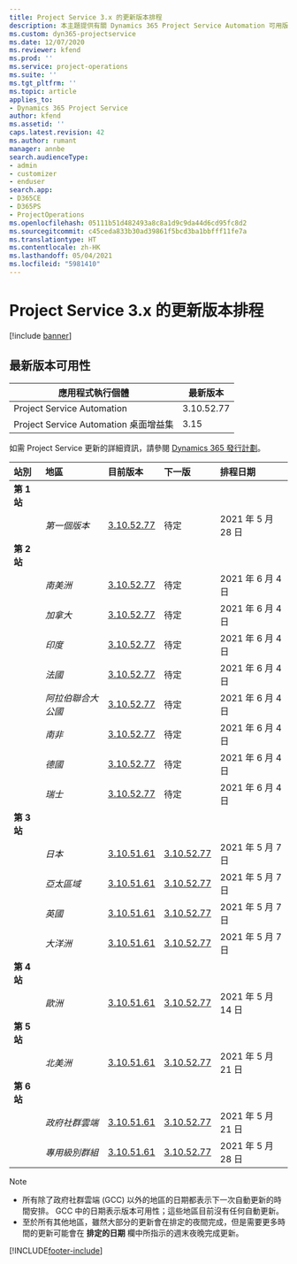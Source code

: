 ```yaml
---
title: Project Service 3.x 的更新版本排程
description: 本主題提供有關 Dynamics 365 Project Service Automation 可用版本與即將發行版本的資訊。
ms.custom: dyn365-projectservice
ms.date: 12/07/2020
ms.reviewer: kfend
ms.prod: ''
ms.service: project-operations
ms.suite: ''
ms.tgt_pltfrm: ''
ms.topic: article
applies_to:
- Dynamics 365 Project Service
author: kfend
ms.assetid: ''
caps.latest.revision: 42
ms.author: rumant
manager: annbe
search.audienceType:
- admin
- customizer
- enduser
search.app:
- D365CE
- D365PS
- ProjectOperations
ms.openlocfilehash: 05111b51d482493a8c8a1d9c9da44d6cd95fc8d2
ms.sourcegitcommit: c45ceda833b30ad39861f5bcd3ba1bbfff11fe7a
ms.translationtype: HT
ms.contentlocale: zh-HK
ms.lasthandoff: 05/04/2021
ms.locfileid: "5981410"
---
```

# <a name="update-release-schedule-for-project-service-3x"></a>Project Service 3.x 的更新版本排程

[!include [banner](../includes/psa-now-project-operations.md)]

## <a name="latest-version-availability"></a>最新版本可用性

| 應用程式執行個體  |  最新版本 |
|-------|----|
| Project Service Automation    | 3.10.52.77 |
| Project Service Automation 桌面增益集                | 3.15          |

如需 Project Service 更新的詳細資訊，請參閱 [Dynamics 365 發行計劃](/dynamics365/release-plans/)。 

| 站別  | 地區 | 目前版本 | 下一版 |  排程日期
| :---   | :---   | :---   | :---   |:---   |         
|<strong>第 1 站</strong> | |  |  | |
| | <i>第一個版本</i> | [3.10.52.77](whats-new-ur-31.md) | 待定 | 2021 年 5 月 28 日
|<strong>第 2 站</strong> | |  |  | |
| | <i>南美洲</i> | [3.10.52.77](whats-new-ur-31.md) | 待定 | 2021 年 6 月 4 日
| | <i>加拿大</i> | [3.10.52.77](whats-new-ur-31.md) | 待定 | 2021 年 6 月 4 日
| | <i>印度</i> | [3.10.52.77](whats-new-ur-31.md) | 待定 | 2021 年 6 月 4 日
| | <i>法國</i> | [3.10.52.77](whats-new-ur-31.md) | 待定 | 2021 年 6 月 4 日
| | <i>阿拉伯聯合大公國</i> | [3.10.52.77](whats-new-ur-31.md) | 待定 | 2021 年 6 月 4 日
| | <i>南非</i> | [3.10.52.77](whats-new-ur-31.md) | 待定 | 2021 年 6 月 4 日
| | <i>德國</i> | [3.10.52.77](whats-new-ur-31.md) | 待定 | 2021 年 6 月 4 日
| | <i>瑞士</i> | [3.10.52.77](whats-new-ur-31.md) | 待定 | 2021 年 6 月 4 日
|<strong>第 3 站</strong> | |  |  | |
| | <i>日本</i> | [3.10.51.61](whats-new-ur-30.md) | [3.10.52.77](whats-new-ur-31.md) | 2021 年 5 月 7 日
| | <i>亞太區域</i> | [3.10.51.61](whats-new-ur-30.md) | [3.10.52.77](whats-new-ur-31.md) | 2021 年 5 月 7 日
| | <i>英國</i> | [3.10.51.61](whats-new-ur-30.md) | [3.10.52.77](whats-new-ur-31.md) | 2021 年 5 月 7 日
| | <i>大洋洲</i> | [3.10.51.61](whats-new-ur-30.md) | [3.10.52.77](whats-new-ur-31.md) | 2021 年 5 月 7 日
|<strong>第 4 站</strong> | |  |  | |
| | <i>歐洲</i> | [3.10.51.61](whats-new-ur-30.md) | [3.10.52.77](whats-new-ur-31.md) | 2021 年 5 月 14 日
|<strong>第 5 站</strong> | |  |  | |
| | <i>北美洲</i> | [3.10.51.61](whats-new-ur-30.md) | [3.10.52.77](whats-new-ur-31.md) | 2021 年 5 月 21 日
|<strong>第 6 站</strong> | |  |  | |
| | <i>政府社群雲端</i> | [3.10.51.61](whats-new-ur-30.md) | [3.10.52.77](whats-new-ur-31.md) | 2021 年 5 月 21 日
| | <i>專用級別群組</i> | [3.10.51.61](whats-new-ur-30.md) | [3.10.52.77](whats-new-ur-31.md) | 2021 年 5 月 28 日

>[!Note]
> - 所有除了政府社群雲端 (GCC) 以外的地區的日期都表示下一次自動更新的時間安排。 GCC 中的日期表示版本可用性；這些地區目前沒有任何自動更新。
> - 至於所有其他地區，雖然大部分的更新會在排定的夜間完成，但是需要更多時間的更新可能會在 **排定的日期** 欄中所指示的週末夜晚完成更新。


[!INCLUDE[footer-include](../includes/footer-banner.md)]
